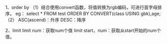 1、order by
（1）结合使用convert函数，将值转换为rgb编码，可进行首字母排序。
eg：
select * FROM test ORDER BY CONVERT(class USING gbk),age;  
（2）
ASC(ascend)：升序  DESC：降序

2、limit
limit num：获取num个值
limit start，num：获取从start开始的num个值。